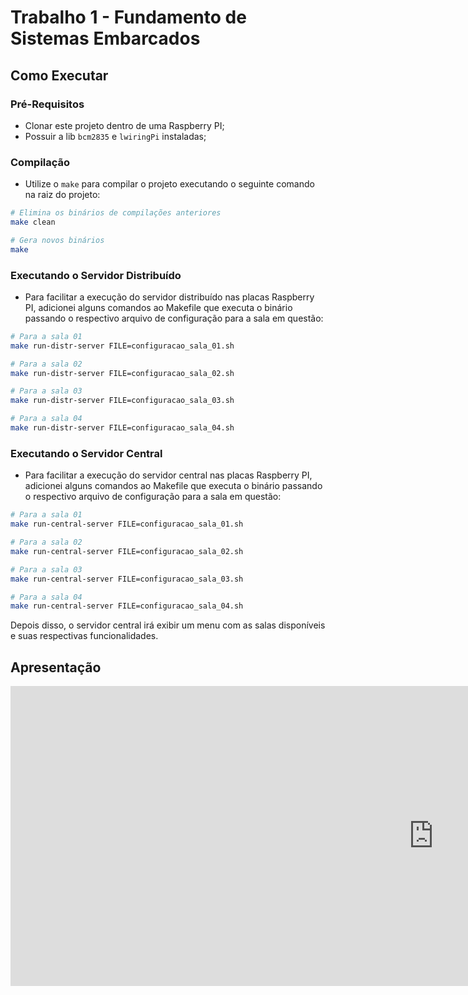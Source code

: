 # Trabalho 1 - Fundamento de Sistemas Embarcados

## Como Executar

### Pré-Requisitos

- Clonar este projeto dentro de uma Raspberry PI;
- Possuir a lib `bcm2835` e `lwiringPi` instaladas;

### Compilação

- Utilize o `make` para compilar o projeto executando o seguinte comando na raiz do projeto:

```bash
# Elimina os binários de compilações anteriores
make clean

# Gera novos binários
make
```

### Executando o Servidor Distribuído

- Para facilitar a execução do servidor distribuído nas placas Raspberry PI, adicionei alguns comandos ao Makefile que executa o binário passando o respectivo arquivo de configuração para a sala em questão:

```bash
# Para a sala 01 
make run-distr-server FILE=configuracao_sala_01.sh

# Para a sala 02
make run-distr-server FILE=configuracao_sala_02.sh

# Para a sala 03 
make run-distr-server FILE=configuracao_sala_03.sh

# Para a sala 04
make run-distr-server FILE=configuracao_sala_04.sh
```

### Executando o Servidor Central

- Para facilitar a execução do servidor central nas placas Raspberry PI, adicionei alguns comandos ao Makefile que executa o binário passando o respectivo arquivo de configuração para a sala em questão:

```bash
# Para a sala 01 
make run-central-server FILE=configuracao_sala_01.sh

# Para a sala 02
make run-central-server FILE=configuracao_sala_02.sh

# Para a sala 03 
make run-central-server FILE=configuracao_sala_03.sh

# Para a sala 04
make run-central-server FILE=configuracao_sala_04.sh
```

Depois disso, o servidor central irá exibir um menu com as salas disponíveis e suas respectivas funcionalidades.

## Apresentação

<iframe width="1353" height="480" src="https://www.youtube.com/embed/j9pywNtLwbA" title="Apresentação FSE - Trabalho 1" frameborder="0" allow="accelerometer; autoplay; clipboard-write; encrypted-media; gyroscope; picture-in-picture" allowfullscreen></iframe>
